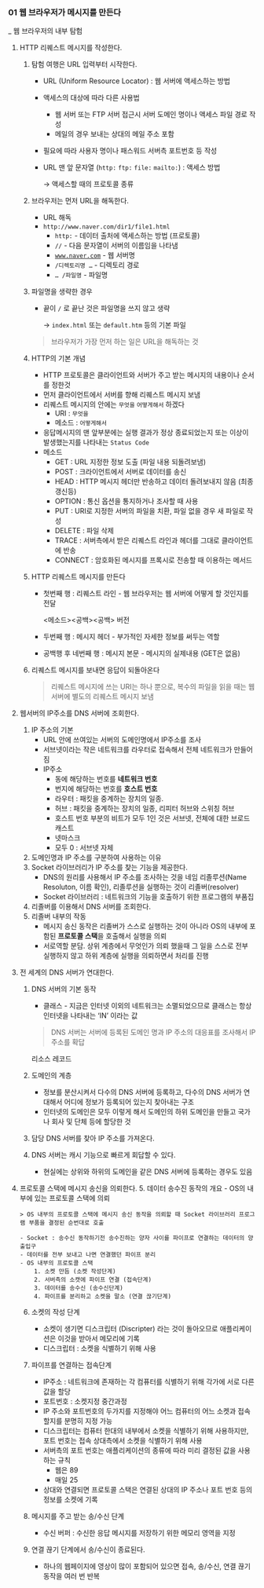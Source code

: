 
### 01 웹 브라우저가 메시지를 만든다

_ 웹 브라우저의 내부 탐험

01. HTTP 리퀘스트 메시지를 작성한다.
    1. 탐험 여행은 URL 입력부터 시작한다.
        
        - URL (Uniform Resource Locator) : 웹 서버에 액세스하는 방법
            
        - 액세스의 대상에 따라 다른 사용법
            
            - 웹 서버 또는 FTP 서버 접근시 서버 도메인 명이나 액세스 파일 경로 작성
            - 메일의 경우 보내는 상대의 메일 주소 포함
        - 필요에 따라 사용자 명이나 패스워드 서버측 포트번호 등 작성
            
        - URL 맨 앞 문자열 (`http:` `ftp:` `file:` `mailto:`) : 액세스 방법
            
            → 액세스할 때의 프로토콜 종류
            
    2. 브라우저는 먼저 URL을 해독한다.
        - URL 해독
        - `http://www.naver.com/dir1/file1.html`
            - `http:` - 데이터 출처에 액세스하는 방법 (프로토콜)
            - `//` - 다음 문자열이 서버의 이름임을 나타냄
            - [`www.naver.com`](http://www.naver.com) - 웹 서버명
            - `/디렉토리명 …` - 디렉토리 경로
            - `… /파일명` - 파일명
    3. 파일명을 생략한 경우
        - 끝이 `/` 로 끝난 것은 파일명을 쓰지 않고 생략
            
            → `index.html` 또는 `default.htm` 등의 기본 파일
            
        
        > 브라우저가 가장 먼저 하는 일은 URL을 해독하는 것
        
    4. HTTP의 기본 개념
        - HTTP 프로토콜은 클라이언트와 서버가 주고 받는 메시지의 내용이나 순서를 정한것
        - 먼저 클라이언트에서 서버를 향해 리퀘스트 메시지 보냄
        - 리퀘스트 메시지의 안에는 `무엇을` `어떻게해서` 하겠다
            - URI : `무엇을`
            - 메소드 : `어떻게해서`
        - 응답메시지의 맨 앞부분에는 실행 결과가 정상 종료되었는지 또는 이상이 발생했는지를 나타내는 `Status Code`
        - 메소드
            - GET : URL 지정한 정보 도출 (파일 내용 되돌려보냄)
            - POST : 크라이언트에서 서버로 데이터를 송신
            - HEAD : HTTP 메시지 헤더만 반송하고 데이터 돌려보내지 않음 (최종 갱신등)
            - OPTION : 통신 옵션을 통지하거나 조사할 때 사용
            - PUT : URI로 지정한 서버의 파일을 치환, 파일 없을 경우 새 파일로 작성
            - DELETE : 파일 삭제
            - TRACE : 서버측에서 받은 리퀘스트 라인과 헤더를 그대로 클라이언트에 반송
            - CONNECT : 암호화된 메시지를 프록시로 전송할 때 이용하는 메서드
    5. HTTP 리퀘스트 메시지를 만든다
        - 첫번째 행 : 리퀘스트 라인 - 웹 브라우저는 웹 서버에 어떻게 할 것인지를 전달
            
            <메소드><공백><URI><공백><HTTP> 버전
            
        - 두번째 행 : 메시지 헤더 - 부가적인 자세한 정보를 써두는 역할
            
        - 공백행 후 네번째 행 : 메시지 본문 - 메시지의 실제내용 (GET은 없음)
            
    6. 리퀘스트 메시지를 보내면 응답이 되돌아온다
        > 리퀘스트 메시지에 쓰는 URI는 하나 뿐으로, 복수의 파일을 읽을 때는 웹서버에 별도의 리퀘스트 메시지 보냄
        
02. 웹서버의 IP주소를 DNS 서버에 조회한다.
    1. IP 주소의 기본
        - URL 안에 쓰여있는 서버의 도메인명에서 IP주소를 조사
        - 서브넷이라는 작은 네트워크를 라우터로 접속해서 전체 네트워크가 만들어짐
        - IP주소
            - 동에 해당하는 번호를 **네트워크 번호**
            - 번지에 해당하는 번호를 **호스트 번호**
            - 라우터 : 패킷을 중계하는 장치의 일종.
            - 허브 : 패킷을 중계하는 장치의 일종, 리피터 허브와 스위칭 허브
            - 호스트 번호 부분의 비트가 모두 1인 것은 서브넷, 전체에 대한 브로드캐스트
            - 넷마스크
            - 모두 0 : 서브넷 자체
    2. 도메인명과 IP 주소를 구분하여 사용하는 이유
    3. Socket 라이브러리가 IP 주소를 찾는 기능을 제공한다.
        - DNS의 원리를 사용해서 IP 주소를 조사하는 것을 네임 리졸루션(Name Resoluton, 이름 확인), 리졸루션을 실행하는 것이 리졸버(resolver)
        - Socket 라이브러리 : 네트워크의 기능을 호출하기 위한 프로그램의 부품집
    4. 리졸버를 이용해서 DNS 서버를 조회한다.
    5. 리졸버 내부의 작동
        - 메시지 송신 동작은 리졸버가 스스로 실행하는 것이 아니라 OS의 내부에 포함된 **프로토콜 스택**을 호출해서 실행을 의뢰
        - 서로역할 분담. 상위 계층에서 무엇인가 의뢰 했을때 그 일을 스스로 전부 실행하지 않고 하위 계층에 실행을 의뢰하면서 처리를 진행
03. 전 세계의 DNS 서버가 연대한다.
    1. DNS 서버의 기본 동작
        - 클래스 - 지금은 인터넷 이외의 네트워크는 소멸되었으므로 클래스는 항상 인터넷을 나타내는 ‘IN’ 이라는 값
        
        > DNS 서버는 서버에 등록된 도메인 명과 IP 주소의 대응표를 조사해서 IP 주소를 확답
        
        리소스 레코드
        
    2. 도메인의 계층
        - 정보를 분산시켜서 다수의 DNS 서버에 등록하고, 다수의 DNS 서버가 연대해서 어디에 정보가 등록되어 있는지 찾아내는 구조
        - 인터넷의 도메인은 모두 이렇게 해서 도메인의 하위 도메인을 만들고 국가나 회사 및 단체 등에 할당한 것
    3. 담당 DNS 서버를 찾아 IP 주소를 가져온다.
        
    4. DNS 서버는 캐시 기능으로 빠르게 회답할 수 있다.
        - 현실에는 상위와 하위의 도메인을 같은 DNS 서버에 등록하는 경우도 있음

04. 프로토콜 스택에 메시지 송신을 의뢰한다.
    5. 데이터 송수진 동작의 개요
        - OS의 내부에 있는 프로토콜 스택에 의뢰
        
        > OS 내부의 프로토콜 스택에 메시지 송신 동작을 의뢰할 때 Socket 라이브러리 프로그램 부품을 결정된 순번대로 호출
        
        - Socket : 송수신 동작하기전 송수진하는 양자 사이를 파이프로 연결하는 데이터의 양 출입구
        - 데이터를 전부 보내고 나면 연결했던 파이프 분리
        - OS 내부의 프로토콜 스택
            1. 소켓 만듬 (소켓 작성단계)
            2. 서버측의 소캣에 파이프 연결 (접속단계)
            3. 데이터를 송수신 (송수신단계)
            4. 파이프를 분리하고 소켓을 말소 (연결 끊기단계)
    6. 소켓의 작성 단계
        - 소켓이 생기면 디스크립터 (Discripter) 라는 것이 돌아오므로 애플리케이션은 이것을 받아서 메모리에 기록
        - 디스크립터 : 소켓을 식별하기 위해 사용
    
    1. 파이프를 연결하는 접속단계
        
        - IP주소 : 네트워크에 존재하는 각 컴퓨터를 식별하기 위해 각가에 서로 다른 값을 할당
        - 포트번호 : 소켓지정 중간과정
        - IP 주소와 포트번호의 두가지를 지정해야 어느 컴퓨터의 어느 소켓과 접속할지를 분명히 지정 가능
        - 디스크립터는 컴퓨터 한대의 내부에서 소켓을 식별하기 위해 사용하지만, 포트 번호는 접속 상대측에서 소켓을 식별하기 위해 사용
        - 서버측의 포트 번호는 애플리케이션의 종류에 따라 미리 결정된 값을 사용하는 규칙
            - 웹은 89
            - 매일 25
        - 상대와 연결되면 프로토콜 스택은 연결된 상대의 IP 주소나 포트 번호 등의 정보를 소켓에 기록
    8. 메시지를 주고 받는 송/수신 단계
        
        - 수신 버퍼 : 수신한 응답 메시지를 저장하기 위한 메모리 영역을 지정
    9. 연결 끊기 단계에서 송/수신이 종료된다.
        
        - 하나의 웹페이지에 영상이 많이 포함되어 있으면 접속, 송/수신, 연결 끊기 동작을 여러 번 반복